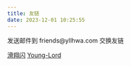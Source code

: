 ```yaml
---
title: 友链
date: 2023-12-01 10:25:55
---
```


<p>发送邮件到 friends@yllhwa.com 交换友链</p>

[滑翔闪](https://blog.huaxiangshan.com/)
[Young-Lord](https://young-lord.github.io/)
